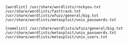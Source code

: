 
<code>[wordlist]
/usr/share/wordlists/rockyou.txt
/usr/share/wordlists/fasttrack.txt
/usr/share/wordlists/wfuzz/general/big.txt
/usr/share/wordlists/metasploit/unix_passwords.txt
</code>


<code>[namelist]
/usr/share/wordlists/wfuzz/general/big.txt
/usr/share/wordlists/metasploit/unix_passwords.txt
/usr/share/wordlists/metasploit/unix_users.txt
</code>

